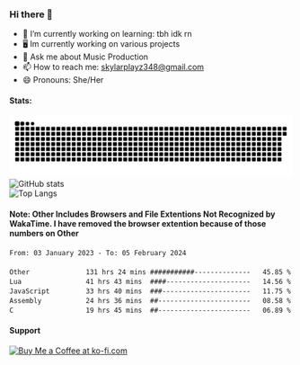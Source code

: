 ### Hi there 👋

- 🔭 I’m currently working on learning: tbh idk rn
- 🖥 Im currently working on various projects
- 💬 Ask me about Music Production
- 📫 How to reach me: skylarplayz348@gmail.com
- 😄 Pronouns: She/Her

#### Stats:
![Snake](https://raw.githubusercontent.com/Skylarplayz348/Skylarplayz348/snake/github-contribution-grid-snake-dark.svg)
<br>
![GitHub stats](https://github-readme-stats-eight-theta.vercel.app/api?username=SkylarPlayz348&show_icons=true&theme=omni&include_all_commits=true&count_private=true)
<br>
![Top Langs](https://github-readme-stats.vercel.app/api/top-langs/?username=skylarplayz348&layout=compact&theme=omni&langs_count=8)

#### Note: Other Includes Browsers and File Extentions Not Recognized by WakaTime. I have removed the browser extention because of those numbers on Other
<!--START_SECTION:waka-->

```txt
From: 03 January 2023 - To: 05 February 2024

Other              131 hrs 24 mins ###########--------------   45.85 %
Lua                41 hrs 43 mins  ####---------------------   14.56 %
JavaScript         33 hrs 40 mins  ###----------------------   11.75 %
Assembly           24 hrs 36 mins  ##-----------------------   08.58 %
C                  19 hrs 45 mins  ##-----------------------   06.89 %
```

<!--END_SECTION:waka-->
#### Support
<a href='https://ko-fi.com/R6R5BI0SC' target='_blank'><img height='36' style='border:0px;height:36px;' src='https://storage.ko-fi.com/cdn/kofi2.png?v=3' border='0' alt='Buy Me a Coffee at ko-fi.com' /></a>
